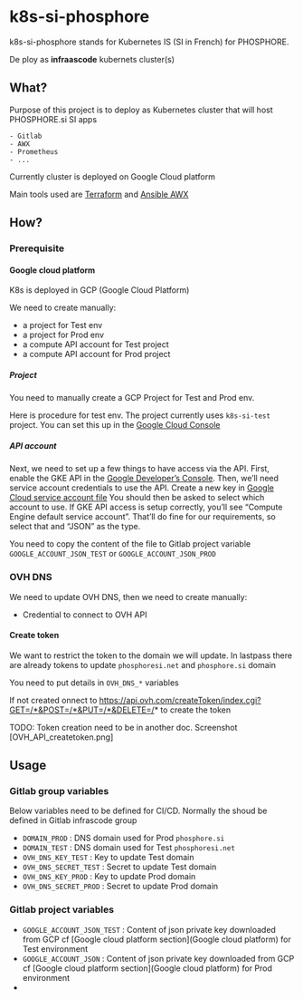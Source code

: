# k8s-si-phosphore

k8s-si-phosphore stands for Kubernetes IS (SI in French) for PHOSPHORE.

De ploy as **infraascode** kubernets cluster(s)

## What?

Purpose of this project is to deploy as Kubernetes cluster that will host PHOSPHORE.si SI apps

    - Gitlab
    - AWX
    - Prometheus
    - ...

Currently cluster is deployed on Google Cloud platform

Main tools used are [Terraform](https://www.terraform.io) and [Ansible AWX](https://github.com/ansible/awx)


## How?

### Prerequisite

#### Google cloud platform

K8s is deployed in GCP (Google Cloud Platform)

We need to create manually:

- a project for Test env
- a project for Prod env
- a compute API account for Test project
- a compute API account for Prod project

##### Project

You need to manually create a GCP Project for Test and Prod env.

Here is procedure for test env. The project currently uses `k8s-si-test` project.
You can set this up in the [Google Cloud Console](https://console.cloud.google.com/)

##### API account

Next, we need to set up a few things to have access via the API. First, enable the GKE API in the [Google Developer’s Console](https://console.developers.google.com/apis/api/container.googleapis.com/overview).
Then, we’ll need service account credentials to use the API. Create a new key in [Google Cloud service account file](https://console.cloud.google.com/apis/credentials/serviceaccountkey)
You should then be asked to select which account to use. If GKE API access is setup correctly, you’ll see “Compute Engine default service account”. That’ll do fine for our requirements, so select that and “JSON” as the type.

You need to copy the content of the file to Gitlab project variable `GOOGLE_ACCOUNT_JSON_TEST` or `GOOGLE_ACCOUNT_JSON_PROD`


### OVH DNS

We need to update OVH DNS, then we need to create manually:

- Credential to connect to OVH API

#### Create token

We want to restrict the token to the domain we will update.
In lastpass there are already tokens to update `phosphoresi.net` and `phosphore.si` domain

You need to put details in `OVH_DNS_*` variables

If not created onnect to https://api.ovh.com/createToken/index.cgi?GET=/*&POST=/*&PUT=/*&DELETE=/* to create the token

TODO: Token creation need to be in another doc. Screenshot [OVH_API_createtoken.png]

## Usage

### Gitlab group variables

Below variables need to be defined for CI/CD.
Normally the shoud be defined in Gitlab infrascode group

- `DOMAIN_PROD` : DNS domain used for Prod `phosphore.si`
- `DOMAIN_TEST` : DNS domain used for Test `phosphoresi.net`
- `OVH_DNS_KEY_TEST` : Key to update Test domain
- `OVH_DNS_SECRET_TEST` : Secret to update Test domain
- `OVH_DNS_KEY_PROD` : Key to update Prod domain
- `OVH_DNS_SECRET_PROD` : Secret to update Prod domain


### Gitlab project variables

- `GOOGLE_ACCOUNT_JSON_TEST` : Content of json private key downloaded from GCP cf [Google cloud platform section](Google cloud platform) for Test environment
- `GOOGLE_ACCOUNT_JSON` : Content of json private key downloaded from GCP cf [Google cloud platform section](Google cloud platform) for Prod environment
-
